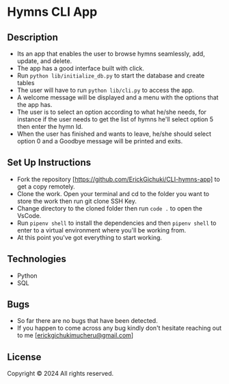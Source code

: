 # Hymns CLI App

## Description
- Its an app that enables the user to browse hymns seamlessly, add, update, and delete.
- The app has a good interface built with click.
- Run ```python lib/initialize_db.py``` to start the database and create tables
- The user will have to run ```python lib/cli.py``` to access the app.
- A welcome message will be displayed and a menu with the options that the app has.
- The user is to select an option according to what he/she needs, for instance if the user needs to get the list of hymns he'll select       option 5 then enter the hymn Id.
- When the user has finished and wants to leave, he/she should select option 0 and a Goodbye message will be printed and exits.
## Set Up Instructions
- Fork the repository [https://github.com/ErickGichuki/CLI-hymns-app] to get a copy remotely.
- Clone the work. Open your terminal and cd to the folder you want to store the work then run git clone SSH Key.
- Change directory to the cloned folder then run ```code .``` to open the VsCode.
- Run ```pipenv shell``` to install the dependencies and then ```pipenv shell``` to enter to a virtual environment where you'll be working from.
- At this point you've got everything to start working.
## Technologies
- Python
- SQL
## Bugs
- So far there are no bugs that have been detected.
- If you happen to come across any bug kindly don't hesitate reaching out to me [erickgichukimucheru@gmail.com]
## License
Copyright &copy; 2024 All rights reserved.